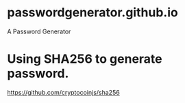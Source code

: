 # passwordgenerator.github.io
A Password Generator
# Using SHA256 to generate password.
https://github.com/cryptocoinjs/sha256
